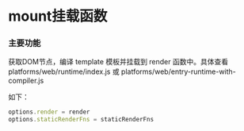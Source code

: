 # mount挂载函数

### 主要功能

获取DOM节点，编译 template 模板并挂载到 render 函数中。具体查看platforms/web/runtime/index.js 或 platforms/web/entry-runtime-with-compiler.js

如下：

```javascript
options.render = render
options.staticRenderFns = staticRenderFns
```

